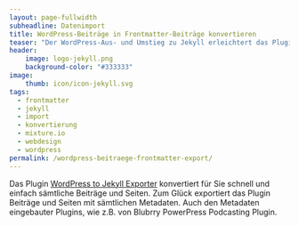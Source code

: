 ```yaml
---
layout: page-fullwidth
subheadline: Datenimport
title: WordPress-Beiträge in Frontmatter-Beiträge konvertieren
teaser: "Der WordPress-Aus- und Umstieg zu Jekyll erleichtert das Plugin <em>WordPress to Jekyll Exporter</em> enorm. Es konviertiert WordPress-Beiträge unkompliziert in Frontmatter-Textdateien."
header:
    image: logo-jekyll.png
    background-color: "#333333"
image:
    thumb: icon/icon-jekyll.svg
tags:
  - frontmatter
  - jekyll
  - import
  - konvertierung
  - mixture.io
  - webdesign
  - wordpress
permalink: /wordpress-beitraege-frontmatter-export/
---
```

Das Plugin [WordPress to Jekyll Exporter][1] konvertiert für Sie schnell und einfach sämtliche Beiträge und Seiten. Zum Glück exportiert das Plugin Beiträge und Seiten mit sämtlichen Metadaten. Auch den Metadaten eingebauter Plugins, wie z.B. von Blubrry PowerPress Podcasting Plugin.


 [1]: https://github.com/benbalter/wordpress-to-jekyll-exporter

